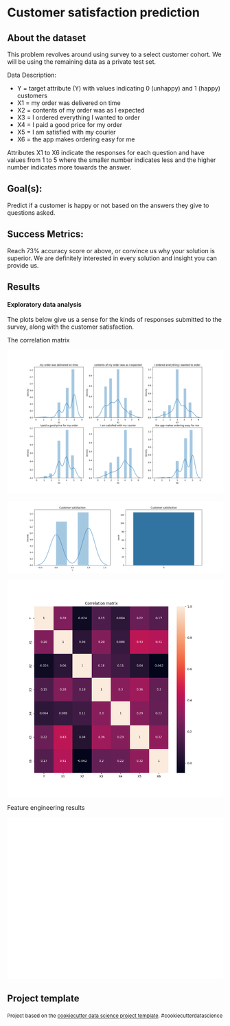 Customer satisfaction prediction
==============================

About the dataset
----------------

This problem revolves around using survey to a select customer cohort.  We will be using the remaining data as a private test set.

Data Description:

* Y = target attribute (Y) with values indicating 0 (unhappy) and 1 (happy) customers
* X1 = my order was delivered on time
* X2 = contents of my order was as I expected
* X3 = I ordered everything I wanted to order
* X4 = I paid a good price for my order
* X5 = I am satisfied with my courier
* X6 = the app makes ordering easy for me

Attributes X1 to X6 indicate the responses for each question and have values from 1 to 5 where the smaller number indicates less and the higher number indicates more towards the answer.

Goal(s):
---------

Predict if a customer is happy or not based on the answers they give to questions asked.

Success Metrics:
----------------

Reach 73% accuracy score or above, or convince us why your solution is superior. We are definitely interested in every solution and insight you can provide us.

Results
-------

#### Exploratory data analysis

The plots below give us a sense for the kinds of responses submitted to the survey, along with the customer satisfaction.

The correlation matrix 

![](./reports/figures/distribution.png)

![](./reports/figures/satisfaction.png)

![](./reports/figures/correlation.png)

Feature engineering results


![](./reports/figures/feature_importance.png)


Project template
--------

<p><small>Project based on the <a target="_blank" href="https://drivendata.github.io/cookiecutter-data-science/">cookiecutter data science project template</a>. #cookiecutterdatascience</small></p>
